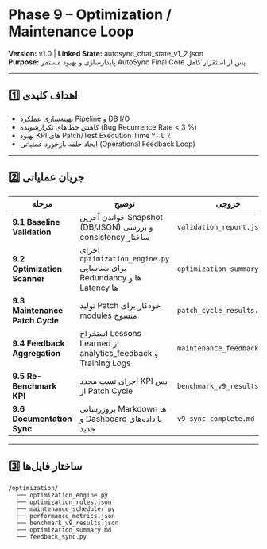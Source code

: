 # Phase 9 – Optimization / Maintenance Loop  
**Version:** v1.0  | **Linked State:** autosync_chat_state_v1_2.json  
**Purpose:** پایدارسازی و بهبود مستمر AutoSync Final Core پس از استقرار کامل  

---

## 1️⃣ اهداف کلیدی
- بهینه‌سازی عملکرد Pipeline و DB I/O  
- کاهش خطاهای تکرارشونده (Bug Recurrence Rate < 3 %)  
- بهبود KPI های Patch/Test Execution Time تا ۲۰ ٪  
- ایجاد حلقه بازخورد عملیاتی (Operational Feedback Loop)  

---

## 2️⃣ جریان عملیاتی

| مرحله | توضیح | خروجی |
|-------|--------|--------|
| **9.1 Baseline Validation** | خواندن آخرین Snapshot (DB/JSON) و بررسی consistency ساختار | `validation_report.json` |
| **9.2 Optimization Scanner** | اجرای `optimization_engine.py` برای شناسایی Redundancy ها و Latency ها | `optimization_summary.md` |
| **9.3 Maintenance Patch Cycle** | تولید Patch خودکار برای modules منسوخ | `patch_cycle_results.json` |
| **9.4 Feedback Aggregation** | استخراج Lessons Learned از analytics_feedback و Training Logs | `maintenance_feedback.json` |
| **9.5 Re-Benchmark KPI** | اجرای تست مجدد KPI پس از Patch Cycle | `benchmark_v9_results.json` |
| **9.6 Documentation Sync** | بروزرسانی Markdown ها و Dashboard با داده‌های جدید | `v9_sync_complete.md` |

---

## 3️⃣ ساختار فایل‌ها

```text
/optimization/
  ├── optimization_engine.py
  ├── optimization_rules.json
  ├── maintenance_scheduler.py
  ├── performance_metrics.json
  ├── benchmark_v9_results.json
  ├── optimization_summary.md
  └── feedback_sync.py
